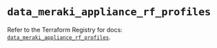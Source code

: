 # `data_meraki_appliance_rf_profiles`

Refer to the Terraform Registry for docs: [`data_meraki_appliance_rf_profiles`](https://registry.terraform.io/providers/ciscodevnet/meraki/1.7.1/docs/data-sources/appliance_rf_profiles).
